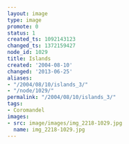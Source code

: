 ```yaml
---
layout: image
type: image
promote: 0
status: 1
created_ts: 1092143123
changed_ts: 1372159427
node_id: 1029
title: Islands
created: '2004-08-10'
changed: '2013-06-25'
aliases:
- "/2004/08/10/islands_3/"
- "/node/1029/"
permalink: "/2004/08/10/islands_3/"
tags:
- Coromandel
images:
- src: image/images/img_2218-1029.jpg
  name: img_2218-1029.jpg
---
```


